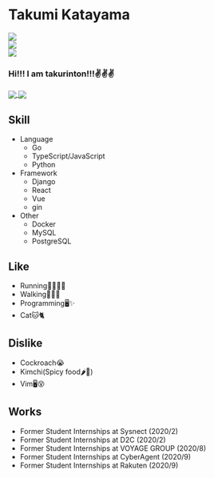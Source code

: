 # Takumi Katayama
[![](https://img.shields.io/badge/Portfolio-%E3%81%9F%E3%81%8F%E3%82%8A%E3%82%93%E3%81%A8%E3%82%93-green)](https://takurinton.com)  
[![](https://img.shields.io/badge/Blog-%E6%99%A9%E5%B9%B4%E3%81%AB%E3%83%BC%E3%81%A8%E3%81%AE%E3%82%AF%E3%82%BD%E3%83%96%E3%83%AD%E3%82%B0-gree)](https://blog.takurinton.com)  
[![](https://img.shields.io/badge/Twitter-takurinton-blue)](https://twitter.com/takurinton)  


### Hi!!! I am takurinton!!!✌️✌️✌️
<a href="https://github.com/anuraghazra/github-readme-stats">
  <img align="center" src="https://github-readme-stats.vercel.app/api?username=takurinton&count_private=true&show_icons=true" />
</a>
<a href="https://github.com/anuraghazra/github-readme-stats">
  <img align="center" src="https://github-readme-stats.vercel.app/api/top-langs/?username=takurinton" />
</a>

## Skill 
- Language
  - Go
  - TypeScript/JavaScript
  - Python
- Framework
  - Django
  - React
  - Vue 
  - gin
- Other
  - Docker
  - MySQL
  - PostgreSQL


## Like
- Running🎽🏃‍♀️💨
- Walking🚶‍♂️👟
- Programming🖥✨
- Cat🐱🐈

## Dislike
- Cockroach😭
- Kimchi(Spicy food🌶🥵)
- Vim🖥😵

## Works
- Former Student Internships at Sysnect (2020/2)
- Former Student Internships at D2C (2020/2)
- Former Student Internships at VOYAGE GROUP (2020/8)
- Former Student Internships at CyberAgent (2020/9)
- Former Student Internships at Rakuten (2020/9)
